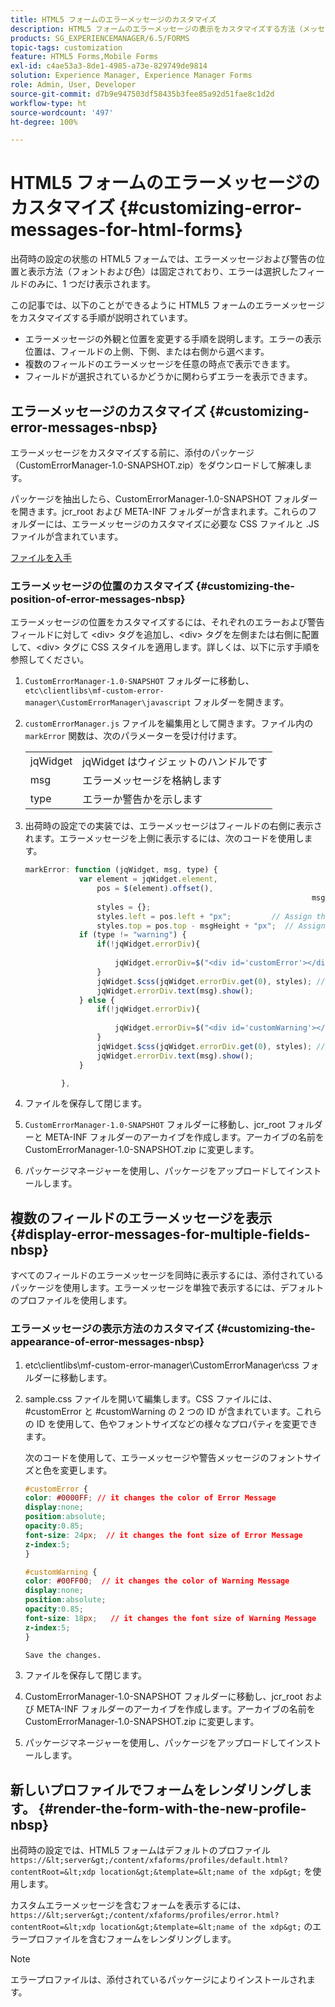```yaml
---
title: HTML5 フォームのエラーメッセージのカスタマイズ
description: HTML5 フォームのエラーメッセージの表示をカスタマイズする方法（メッセージの位置や表示方法の変更を含む）について説明します。
products: SG_EXPERIENCEMANAGER/6.5/FORMS
topic-tags: customization
feature: HTML5 Forms,Mobile Forms
exl-id: c4ae53a3-8de1-4985-a73e-829749de9814
solution: Experience Manager, Experience Manager Forms
role: Admin, User, Developer
source-git-commit: d7b9e947503df58435b3fee85a92d51fae8c1d2d
workflow-type: ht
source-wordcount: '497'
ht-degree: 100%

---
```


# HTML5 フォームのエラーメッセージのカスタマイズ {#customizing-error-messages-for-html-forms}

出荷時の設定の状態の HTML5 フォームでは、エラーメッセージおよび警告の位置と表示方法（フォントおよび色）は固定されており、エラーは選択したフィールドのみに、1 つだけ表示されます。

この記事では、以下のことができるように HTML5 フォームのエラーメッセージをカスタマイズする手順が説明されています。

* エラーメッセージの外観と位置を変更する手順を説明します。エラーの表示位置は、フィールドの上側、下側、または右側から選べます。
* 複数のフィールドのエラーメッセージを任意の時点で表示できます。
* フィールドが選択されているかどうかに関わらずエラーを表示できます。

## エラーメッセージのカスタマイズ {#customizing-error-messages-nbsp}

エラーメッセージをカスタマイズする前に、添付のパッケージ（CustomErrorManager-1.0-SNAPSHOT.zip）をダウンロードして解凍します。

パッケージを抽出したら、CustomErrorManager-1.0-SNAPSHOT フォルダーを開きます。jcr_root および META-INF フォルダーが含まれます。これらのフォルダーには、エラーメッセージのカスタマイズに必要な CSS ファイルと .JS ファイルが含まれています。

[ファイルを入手](assets/customerrormanager-1.0-snapshot.zip)

### エラーメッセージの位置のカスタマイズ {#customizing-the-position-of-error-messages-nbsp}

エラーメッセージの位置をカスタマイズするには、それぞれのエラーおよび警告フィールドに対して &lt;div> タグを追加し、&lt;div> タグを左側または右側に配置して、&lt;div> タグに CSS スタイルを適用します。詳しくは、以下に示す手順を参照してください。

1. `CustomErrorManager-1.0-SNAPSHOT` フォルダーに移動し、`etc\clientlibs\mf-custom-error-manager\CustomErrorManager\javascript` フォルダーを開きます。
1. `customErrorManager.js` ファイルを編集用として開きます。ファイル内の `markError` 関数は、次のパラメーターを受け付けます。

   |   |  |
   |---|---|
   | jqWidget | jqWidget はウィジェットのハンドルです |
   | msg | エラーメッセージを格納します |
   | type | エラーか警告かを示します |

1. 出荷時の設定での実装では、エラーメッセージはフィールドの右側に表示されます。エラーメッセージを上側に表示するには、次のコードを使用します。

   ```javascript
   markError: function (jqWidget, msg, type) {
               var element = jqWidget.element,                                //Gives the div containing widget
                   pos = $(element).offset(),                          //Calculates the position of the div in the view port
                                                                   msgHeight = xfalib.view.util.TextMetrics.measureExtent(msg).height + 5;  //Calculating the height of the Error Message
                   styles = {};
                   styles.left = pos.left + "px";         // Assign the desired left position using pos.left. Here it is calculated for exact left of the field
                   styles.top = pos.top - msgHeight + "px";  // Assign the desired top position using pos.top. Here it is calculated for top of the field
               if (type != "warning") {
                   if(!jqWidget.errorDiv){
                                                                                   //Adding the warning div if it is not present already
                       jqWidget.errorDiv=$("<div id='customError'></div>").appendTo('body');
                   }
                   jqWidget.$css(jqWidget.errorDiv.get(0), styles); // Applying the styles to the warning div
                   jqWidget.errorDiv.text(msg).show();                     //Showing the warning message
               } else {
                   if(!jqWidget.errorDiv){
                                                                                   //Adding the error div if it is not present already
                       jqWidget.errorDiv=$("<div id='customWarning'></div>").appendTo('body');
                   }
                   jqWidget.$css(jqWidget.errorDiv.get(0), styles); // Applying the styles to the error div
                   jqWidget.errorDiv.text(msg).show();                     //Showing the warning message
               }
   
           },
   ```

1. ファイルを保存して閉じます。
1. `CustomErrorManager-1.0-SNAPSHOT` フォルダーに移動し、jcr_root フォルダーと META-INF フォルダーのアーカイブを作成します。アーカイブの名前を CustomErrorManager-1.0-SNAPSHOT.zip に変更します。
1. パッケージマネージャーを使用し、パッケージをアップロードしてインストールします。

## 複数のフィールドのエラーメッセージを表示 {#display-error-messages-for-multiple-fields-nbsp}

すべてのフィールドのエラーメッセージを同時に表示するには、添付されているパッケージを使用します。エラーメッセージを単独で表示するには、デフォルトのプロファイルを使用します。

### エラーメッセージの表示方法のカスタマイズ {#customizing-the-appearance-of-error-messages-nbsp}

1. etc\clientlibs\mf-custom-error-manager\CustomErrorManager\css フォルダーに移動します。

1. sample.css ファイルを開いて編集します。CSS ファイルには、#customError と #customWarning の 2 つの ID が含まれています。これらの ID を使用して、色やフォントサイズなどの様々なプロパティを変更できます。

   次のコードを使用して、エラーメッセージや警告メッセージのフォントサイズと色を変更します。

   ```css
   #customError {
   color: #0000FF; // it changes the color of Error Message
   display:none;
   position:absolute;
   opacity:0.85;
   font-size: 24px;  // it changes the font size of Error Message
   z-index:5;
   }
   
   #customWarning {
   color: #00FF00;  // it changes the color of Warning Message
   display:none;
   position:absolute;
   opacity:0.85;
   font-size: 18px;   // it changes the font size of Warning Message
   z-index:5;
   }
   
   Save the changes.
   ```

1. ファイルを保存して閉じます。
1. CustomErrorManager-1.0-SNAPSHOT フォルダーに移動し、jcr_root および META-INF フォルダーのアーカイブを作成します。アーカイブの名前を CustomErrorManager-1.0-SNAPSHOT.zip に変更します。
1. パッケージマネージャーを使用し、パッケージをアップロードしてインストールします。

## 新しいプロファイルでフォームをレンダリングします。 {#render-the-form-with-the-new-profile-nbsp}

出荷時の設定では、HTML5 フォームはデフォルトのプロファイル `https://&lt;server&gt;/content/xfaforms/profiles/default.html?contentRoot=&lt;xdp location&gt;&template=&lt;name of the xdp&gt;` を使用します。

カスタムエラーメッセージを含むフォームを表示するには、`https://&lt;server&gt;/content/xfaforms/profiles/error.html?contentRoot=&lt;xdp location&gt;&template=&lt;name of the xdp&gt;` のエラープロファイルを含むフォームをレンダリングします。

>[!NOTE]
>
>エラープロファイルは、添付されているパッケージによりインストールされます。
